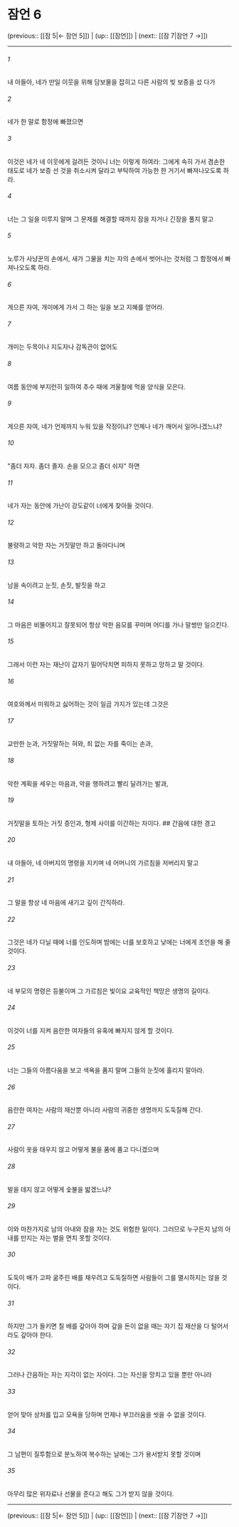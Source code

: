 # 잠언 6

(previous:: [[잠 5|← 잠언 5]]) | (up:: [[잠언]]) | (next:: [[잠 7|잠언 7 →]])

***




###### 1 

내 아들아, 네가 만일 이웃을 위해 담보물을 잡히고 다른 사람의 빚 보증을 섰 다가 



###### 2 

네가 한 말로 함정에 빠졌으면 



###### 3 

이것은 네가 네 이웃에게 걸려든 것이니 너는 이렇게 하여라: 그에게 속히 가서 겸손한 태도로 네가 보증 선 것을 취소시켜 달라고 부탁하여 가능한 한 거기서 빠져나오도록 하라. 



###### 4 

너는 그 일을 미루지 말며 그 문제를 해결할 때까지 잠을 자거나 긴장을 풀지 말고 



###### 5 

노루가 사냥꾼의 손에서, 새가 그물을 치는 자의 손에서 벗어나는 것처럼 그 함정에서 빠져나오도록 하라. 



###### 6 

게으른 자여, 개미에게 가서 그 하는 일을 보고 지혜를 얻어라. 



###### 7 

개미는 두목이나 지도자나 감독관이 없어도 



###### 8 

여름 동안에 부지런히 일하여 추수 때에 겨울철에 먹을 양식을 모은다. 



###### 9 

게으른 자여, 네가 언제까지 누워 있을 작정이냐? 언제나 네가 깨어서 일어나겠느냐? 



###### 10 

"좀더 자자. 좀더 졸자. 손을 모으고 좀더 쉬자" 하면 



###### 11 

네가 자는 동안에 가난이 강도같이 너에게 찾아들 것이다. 



###### 12 

불량하고 악한 자는 거짓말만 하고 돌아다니며 



###### 13 

남을 속이려고 눈짓, 손짓, 발짓을 하고 



###### 14 

그 마음은 비뚤어지고 잘못되어 항상 악한 음모를 꾸미며 어디를 가나 말썽만 일으킨다. 



###### 15 

그래서 이런 자는 재난이 갑자기 밀어닥치면 피하지 못하고 망하고 말 것이다. 



###### 16 

여호와께서 미워하고 싫어하는 것이 일곱 가지가 있는데 그것은 



###### 17 

교만한 눈과, 거짓말하는 혀와, 죄 없는 자를 죽이는 손과, 



###### 18 

악한 계획을 세우는 마음과, 악을 행하려고 빨리 달려가는 발과, 



###### 19 

거짓말을 토하는 거짓 증인과, 형제 사이를 이간하는 자이다. ## 간음에 대한 경고 



###### 20 

내 아들아, 네 아버지의 명령을 지키며 네 어머니의 가르침을 저버리지 말고 



###### 21 

그 말을 항상 네 마음에 새기고 깊이 간직하라. 



###### 22 

그것은 네가 다닐 때에 너를 인도하며 밤에는 너를 보호하고 낮에는 너에게 조언을 해 줄 것이다. 



###### 23 

네 부모의 명령은 등불이며 그 가르침은 빛이요 교육적인 책망은 생명의 길이다. 



###### 24 

이것이 너를 지켜 음란한 여자들의 유혹에 빠지지 않게 할 것이다. 



###### 25 

너는 그들의 아름다움을 보고 색욕을 품지 말며 그들의 눈짓에 홀리지 말아라. 



###### 26 

음란한 여자는 사람의 재산뿐 아니라 사람의 귀중한 생명까지 도둑질해 간다. 



###### 27 

사람이 옷을 태우지 않고 어떻게 불을 품에 품고 다니겠으며 



###### 28 

발을 데지 않고 어떻게 숯불을 밟겠느냐? 



###### 29 

이와 마찬가지로 남의 아내와 잠을 자는 것도 위험한 일이다. 그러므로 누구든지 남의 아내를 만지는 자는 벌을 면치 못할 것이다. 



###### 30 

도둑이 배가 고파 굶주린 배를 채우려고 도둑질하면 사람들이 그를 멸시하지는 않을 것이다. 



###### 31 

하지만 그가 들키면 칠 배를 갚아야 하며 갚을 돈이 없을 때는 자기 집 재산을 다 털어서라도 갚아야 한다. 



###### 32 

그러나 간음하는 자는 지각이 없는 자이다. 그는 자신을 망치고 있을 뿐만 아니라 



###### 33 

얻어 맞아 상처를 입고 모욕을 당하며 언제나 부끄러움을 씻을 수 없을 것이다. 



###### 34 

그 남편이 질투함으로 분노하여 복수하는 날에는 그가 용서받지 못할 것이며 



###### 35 

아무리 많은 위자료나 선물을 준다고 해도 그가 받지 않을 것이다.

***

(previous:: [[잠 5|← 잠언 5]]) | (up:: [[잠언]]) | (next:: [[잠 7|잠언 7 →]])
